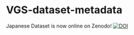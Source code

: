 # VGS-dataset-metadata

Japanese Dataset is now online on Zenodo! [![DOI](https://zenodo.org/badge/DOI/10.5281/zenodo.1495070.svg)](https://doi.org/10.5281/zenodo.1495070)
